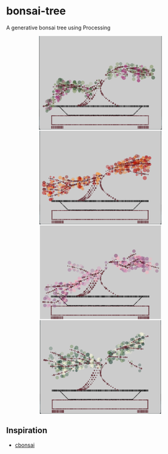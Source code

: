 # bonsai-tree
A generative bonsai tree using Processing

<center>
    <img src="./imgs/result3.png" height=250>
    <img src="./imgs/result7.png" height=250>
    <img src="./imgs/result1.png" height=250>
    <img src="./imgs/result11.png" height=250>
</center>

## Inspiration

- [cbonsai](https://gitlab.com/jallbrit/cbonsai)